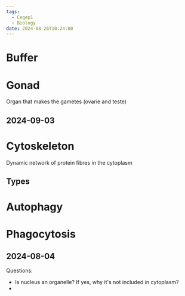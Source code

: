 ```yaml
---
tags:
  - Cegep1
  - Biology
date: 2024-08-26T10:24:00
---
```


# Buffer

# Gonad

 Organ that makes the gametes (ovarie and teste)

## 2024-09-03

# Cytoskeleton

Dynamic network of protein fibres in the cytoplasm

## Types

###

# Autophagy



# Phagocytosis

## 2024-08-04

Questions:

- Is nucleus an organelle? If yes, why it's not included in cytoplasm?
- 